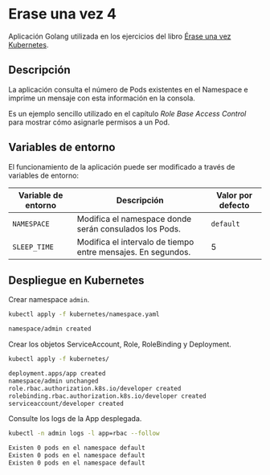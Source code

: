 # Erase una vez 4

Aplicación Golang utilizada en los ejercicios del libro [Érase una vez Kubernetes](https://leanpub.com/erase-una-vez-kubernetes).

## Descripción

La aplicación consulta el número de Pods existentes en el Namespace e imprime un mensaje con esta información en la consola.

Es un ejemplo sencillo utilizado en el capítulo *Role Base Access Control* para mostrar cómo asignarle permisos a un Pod.

## Variables de entorno

El funcionamiento de la aplicación puede ser modificado a través de variables de entorno:

|Variable de entorno|Descripción|Valor por defecto|
|-------------------|-----------|-----------------|
|`NAMESPACE` | Modifica el namespace donde serán consulados los Pods.      | `default` |
|`SLEEP_TIME`| Modifica el intervalo de tiempo entre mensajes. En segundos.| 5 |

## Despliegue en Kubernetes

Crear namespace `admin`.

```sh
kubectl apply -f kubernetes/namespace.yaml

namespace/admin created
```

Crear los objetos ServiceAccount, Role, RoleBinding y Deployment.

```sh
kubectl apply -f kubernetes/

deployment.apps/app created
namespace/admin unchanged
role.rbac.authorization.k8s.io/developer created
rolebinding.rbac.authorization.k8s.io/developer created
serviceaccount/developer created
```

Consulte los logs de la App desplegada.

```sh
kubectl -n admin logs -l app=rbac --follow

Existen 0 pods en el namespace default
Existen 0 pods en el namespace default
Existen 0 pods en el namespace default
```
